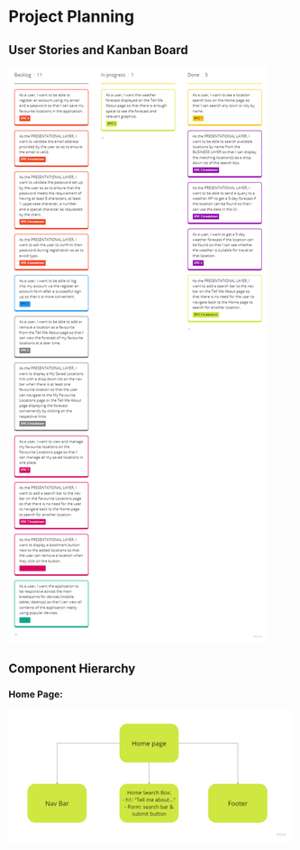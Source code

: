 # Project Planning

## User Stories and Kanban Board

![Kanban EPIC 3](img/kanban03.png)

## Component Hierarchy

### Home Page:

![Home Page Component Hierarchy](img/hierarchy-home.png)
